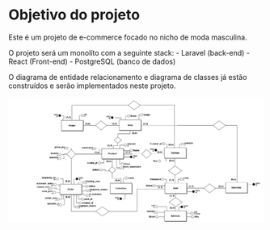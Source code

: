 # Objetivo do projeto
Este é um projeto de e-commerce focado no nicho de moda masculina.

O projeto será um monolíto com a seguinte stack:
    - Laravel (back-end)
    - React (Front-end)
    - PostgreSQL (banco de dados)

O diagrama de entidade relacionamento e diagrama de classes já estão construídos e serão implementados neste projeto.

![Screenshot](./.readme/Diagrama%20conceitual.png)